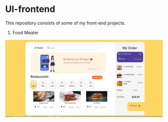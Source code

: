 # UI-frontend
This repository consists of some of my front-end projects.

1) Food Mealer

![SS of my first project](https://github.com/TheHackerOne/UI-frontend/blob/master/e-com/ecom.JPG)
